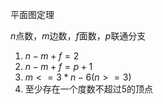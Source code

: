 平面图定理

$n$点数，$m$边数，$f$面数，$p$联通分支

1. $n-m+f=2$
2. $n-m+f=p+1$
3. $m<=3*n-6 (n>=3)$
4. 至少存在一个度数不超过5的顶点

